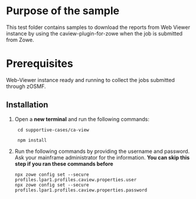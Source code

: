 # Purpose of the sample
This test folder contains samples to download the reports from Web Viewer instance by using the caview-plugin-for-zowe when the job is submitted from Zowe.

# Prerequisites
Web-Viewer instance ready and running to collect the jobs submitted through zOSMF.

## Installation

1. Open a **new terminal** and run the following commands:
    
        cd supportive-cases/ca-view
    
        npm install

2. Run the following commands by providing the username and password. 
   Ask your mainframe administrator for the information.
   **You can skip this step if you ran these commands before**

       npx zowe config set --secure profiles.lpar1.profiles.caview.properties.user
       npx zowe config set --secure profiles.lpar1.profiles.caview.properties.password

